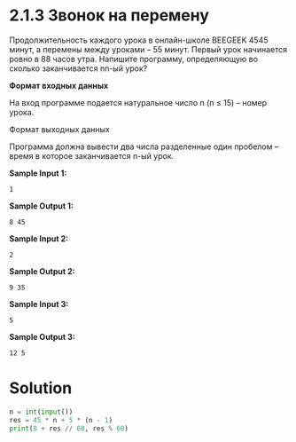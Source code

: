 # 2.1.3 Звонок на перемену
Продолжительность каждого урока в онлайн-школе BEEGEEK 4545 минут, а перемены между уроками – 55 минут. Первый урок начинается ровно в 88 часов утра. Напишите программу, определяющую во сколько заканчивается nn-ый урок?

**Формат входных данных**

На вход программе подается натуральное число n (n ≤ 15) – номер урока.

Формат выходных данных

Программа должна вывести два числа разделенные один пробелом – время в которое заканчивается n-ый урок.

**Sample Input 1:**
```
1
```
**Sample Output 1:**
```
8 45
```
**Sample Input 2:**
```
2
```
**Sample Output 2:**
```
9 35
```
**Sample Input 3:**
```
5
```
**Sample Output 3:**
```
12 5
```
# Solution
```python
n = int(input())
res = 45 * n + 5 * (n - 1)
print(8 + res // 60, res % 60)
```
